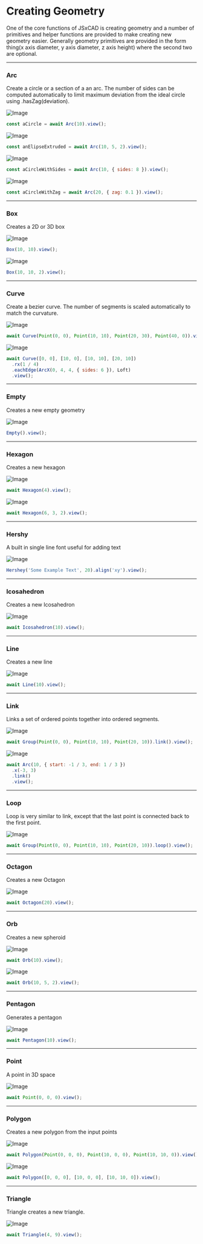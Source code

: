 # Creating Geometry
One of the core functions of JSxCAD is creating geometry and a number of primitives and helper functions are provided to make creating new geometry easier. Generally geometry primitives are provided in the form thing(x axis diameter, y axis diameter, z axis height) where the second two are optional.

---
### Arc
Create a circle or a section of a an arc. The number of sides can be computed automatically to limit maximum deviation from the ideal circle using .hasZag(deviation).

![Image](creating_geometry.md.aCircle.png)

```JavaScript
const aCircle = await Arc(10).view();
```

![Image](creating_geometry.md.anElipseExtruded.png)

```JavaScript
const anElipseExtruded = await Arc(10, 5, 2).view();
```

![Image](creating_geometry.md.aCircleWithSides.png)

```JavaScript
const aCircleWithSides = await Arc(10, { sides: 8 }).view();
```

![Image](creating_geometry.md.aCircleWithZag.png)

```JavaScript
const aCircleWithZag = await Arc(20, { zag: 0.1 }).view();
```

---
### Box
Creates a 2D or 3D box

![Image](creating_geometry.md.$3.png)

```JavaScript
Box(10, 10).view();
```

![Image](creating_geometry.md.$4.png)

```JavaScript
Box(10, 10, 2).view();
```

---
### Curve
Create a bezier curve. The number of segments is scaled automatically to match the curvature.

![Image](creating_geometry.md.$6.png)

```JavaScript
await Curve(Point(0, 0), Point(10, 10), Point(20, 30), Point(40, 0)).view();
```

![Image](creating_geometry.md.$7.png)

```JavaScript
await Curve([0, 0], [10, 0], [10, 10], [20, 10])
  .rx(1 / 4)
  .eachEdge(ArcX(0, 4, 4, { sides: 6 }), Loft)
  .view();
```

---
### Empty
Creates a new empty geometry

![Image](creating_geometry.md.$9.png)

```JavaScript
Empty().view();
```

---
### Hexagon
Creates a new hexagon

![Image](creating_geometry.md.$11.png)

```JavaScript
await Hexagon(4).view();
```

![Image](creating_geometry.md.$12.png)

```JavaScript
await Hexagon(6, 3, 2).view();
```

---
### Hershy
A built in single line font useful for adding text

![Image](creating_geometry.md.$14.png)

```JavaScript
Hershey('Some Example Text', 20).align('xy').view();
```

---
### Icosahedron
Creates a new Icosahedron

![Image](creating_geometry.md.$16.png)

```JavaScript
await Icosahedron(10).view();
```

---
### Line
Creates a new line

![Image](creating_geometry.md.$18.png)

```JavaScript
await Line(10).view();
```

---
### Link
Links a set of ordered points together into ordered segments.

![Image](creating_geometry.md.$20.png)

```JavaScript
await Group(Point(0, 0), Point(10, 10), Point(20, 10)).link().view();
```

![Image](creating_geometry.md.$21.png)

```JavaScript
await Arc(10, { start: -1 / 3, end: 1 / 3 })
  .x(-3, 3)
  .link()
  .view();
```

---
### Loop
Loop is very similar to link, except that the last point is connected back to the first point.

![Image](creating_geometry.md.$23.png)

```JavaScript
await Group(Point(0, 0), Point(10, 10), Point(20, 10)).loop().view();
```

---
### Octagon
Creates a new Octagon

![Image](creating_geometry.md.$25.png)

```JavaScript
await Octagon(20).view();
```

---
### Orb
Creates a new spheroid

![Image](creating_geometry.md.$27.png)

```JavaScript
await Orb(10).view();
```

![Image](creating_geometry.md.$28.png)

```JavaScript
await Orb(10, 5, 2).view();
```

---
### Pentagon
Generates a pentagon

![Image](creating_geometry.md.$30.png)

```JavaScript
await Pentagon(10).view();
```

---
### Point
A point in 3D space

![Image](creating_geometry.md.$32.png)

```JavaScript
await Point(0, 0, 0).view();
```

---
### Polygon
Creates a new polygon from the input points

![Image](creating_geometry.md.$34.png)

```JavaScript
await Polygon(Point(0, 0, 0), Point(10, 0, 0), Point(10, 10, 0)).view();
```

![Image](creating_geometry.md.$35.png)

```JavaScript
await Polygon([0, 0, 0], [10, 0, 0], [10, 10, 0]).view();
```

---
### Triangle
Triangle creates a new triangle.

![Image](creating_geometry.md.$37.png)

```JavaScript
await Triangle(4, 9).view();
```
